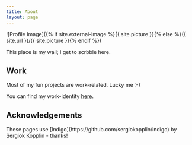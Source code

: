 ```yaml
---
title: About
layout: page
---
```

![Profile Image]({% if site.external-image %}{{ site.picture }}{% else %}{{ site.url }}/{{ site.picture }}{% endif %})

<p>This place is my wall; I get to scrbble here.</p>

<h2>Work</h3>
<p>Most of my fun projects are work-related. Lucky me :-)</p>
<p>You can find my work-identity <a href="https://github.com/Axel-Naumann">here</a>.</p>

<h2>Acknowledgements</h2>
<p>These pages use [Indigo](https://github.com/sergiokopplin/indigo) by Sergiok Kopplin - thanks!</p.
